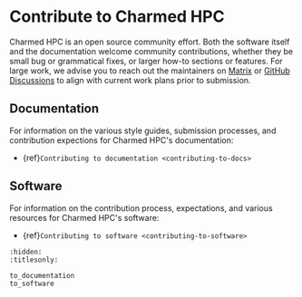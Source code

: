 # Contribute to Charmed HPC

Charmed HPC is an open source community effort. Both the software itself and the documentation welcome community contributions, whether they be small bug or grammatical fixes, or larger how-to sections or features. For large work, we advise you to reach out the maintainers on [Matrix](https://matrix.to/#/#hpc:ubuntu.com) or [GitHub Discussions](https://github.com/orgs/charmed-hpc/discussions/) to align with current work plans prior to submission. 

## Documentation 

For information on the various style guides, submission processes, and contribution expections for Charmed HPC's documentation:

* {ref}`Contributing to documentation <contributing-to-docs>`

## Software

For information on the contribution process, expectations, and various resources for Charmed HPC's software:

* {ref}`Contributing to software <contributing-to-software>`



```{filtered-toctree}
:hidden:
:titlesonly:

to_documentation
to_software

```